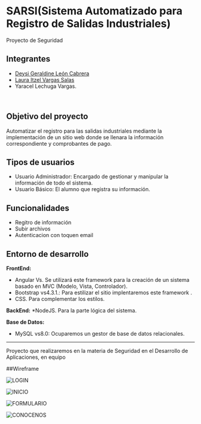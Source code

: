 # SARSI(Sistema Automatizado para Registro de Salidas Industriales)
Proyecto de Seguridad
## Integrantes 
* [Deysi Geraldine León Cabrera](https://github.com/geraldineleon)
* [Laura Itzel Vargas Salas](https://github.com/Lau16Itzel)
* Yaracel Lechuga Vargas.
<br>

## Objetivo del proyecto
Automatizar el registro para las salidas industriales mediante la implementación de un sitio web donde se llenara la información correspondiente y comprobantes de pago. 
<br>

## Tipos de usuarios
* Usuario Administrador: Encargado de gestionar y manipular la información de todo el sistema.
* Usuario Básico: El alumno que registra su información.

## Funcionalidades
* Regitro de información
* Subir archivos
* Autenticacion con toquen email
## Entorno de desarrollo
<strong>FrontEnd:</strong>
* Angular Vs. Se utilizará este framework para la creación de un sistema basado en MVC (Modelo, Vista, Controlador).
* Bootstrap vs4.3.1.: Para estilizar el sitio implentaremos este framework .
* CSS. Para complementar los estilos.

<strong>BackEnd:</strong>
*NodeJS. Para la parte lógica del sistema.

<strong>Base de Datos:</strong>

* MySQL vs8.0: Ocuparemos un gestor de base de datos relacionales.

<hr>

Proyecto que realizaremos en la materia de Seguridad en el Desarrollo de Aplicaciones, en equipo


##Wireframe

![LOGIN](https://user-images.githubusercontent.com/79295089/111922814-ab940f00-8a61-11eb-97a2-159616c918ad.png)

![INICIO](https://user-images.githubusercontent.com/79295089/111922818-b2bb1d00-8a61-11eb-9215-76ba3f50abbd.png)

![FORMULARIO](https://user-images.githubusercontent.com/79295089/111922828-c070a280-8a61-11eb-9eef-f28755316ba3.png)

![CONOCENOS](https://user-images.githubusercontent.com/79295089/111922860-fd3c9980-8a61-11eb-9d8d-146ad83d5834.png)






